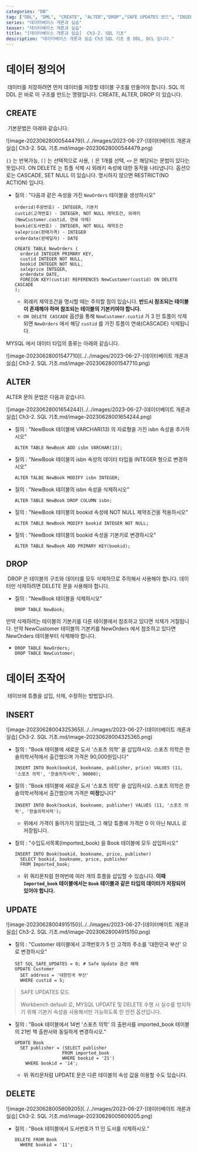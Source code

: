 ```yaml
---
categories: "DB"
tag: ["DDL", "DML", "CREATE", "ALTER","DROP","SAFE UPDATES 모드", "INSERT", "UPDATE", "DELETE"]
series: "데이터베이스 개론과 실습"
teaser: "데이터베이스 개론과 실습"
title: "[데이터베이스 개론과 실습]  Ch3-2. SQL 기초"
description: "데이터베이스 개론과 실습 Ch3 SQL 기초 중 DDL, DCL 입니다."
---
```


# 데이터 정의어

​	데이터를 저장하려면 먼저 데이터를 저장할 테이블 구조를 만들어야 합니다. SQL 의 DDL 은 바로 이 구조를 만드는 명령입니다. CREATE, ALTER, DROP 이 있습니다.

## CREATE

​	기본문법은 아래와 같습니다.

![image-20230628000544479](../../images/2023-06-27-[데이터베이트 개론과 실습] Ch3-2. SQL 기초.md/image-20230628000544479.png)

`{}` 는 반복가능, `[]` 는 선택적으로 사용, `|` 은 1개를 선택, `<>` 은 해당되는 문법이 있다는 뜻입니다. ON DELETE 는 튜플 삭제 시 외래키 속성에 대한 동작을 나타냅니다. 옵션으로는 CASCADE, SET NULL 이 있습니다. 명시하지 않으면 RESTRICT(NO ACTION) 입니다.

- 질의 : "다음과 같은 속성을 가진 `NewOrders` 테이블을 생성하시오"

  ```
  orderid(주문번호) - INTEGER, 기본키
  custid(고객번호) - INTEGER, NOT NULL 제약조건, 외래키(NewCustomer.custid, 연쇄 삭제)
  bookid(도서번호) - INTEGER, NOT NULL 제약조건
  saleprice(판매가격) - INTEGER
  orderdate(판매일자) - DATE
  ```

  ```mysql
  CREATE TABLE NewOrders (
  	orderid INTEGER PRIMARY KEY,
  	custid INTEGER NOT NULL,
  	bookid INTEGER NOT NULL,
  	saleprice INTEGER,
  	orderdate DATE,
  	FOREIGN KEY(custid) REFERENCES NewCustomer(custid) ON DELETE CASCADE
  );
  ```

  - 외래키 제약조건을 명시할 때는 주의할 점이 있습니다. **반드시 참조되는 테이블이 존재해야 하며 참조되는 테이블의 기본키여야 합니다.**
  - `ON DELETE CASCADE` 옵션을 통해 `NewCustomer.custid` 가 3 인 튜플이 삭제되면 `NewOrders` 에서 해당 `custid` 를 가진 튜플이 연쇄(CASCADE) 삭제됩니다.

MYSQL 에서 데이터 타입의 종류는 아래와 같습니다.

![image-20230628001547710](../../images/2023-06-27-[데이터베이트 개론과 실습] Ch3-2. SQL 기초.md/image-20230628001547710.png)

## ALTER

ALTER 문의 문법은 다음과 같습니다.

![image-20230628001654244](../../images/2023-06-27-[데이터베이트 개론과 실습] Ch3-2. SQL 기초.md/image-20230628001654244.png)

- 질의 : "NewBook 테이블에 VARCHAR(13) 의 자료형을 가진 isbn 속성을 추가하시오"

  ```mysql
  ALTER TABLE NewBook ADD isbn VARCHAR(13);
  ```

- 질의 : "NewBook 테이블의 isbn 속성의 데이터 타입을 INTEGER 형으로 변경하시오"

  ```mysql
  ALTER TALBE NewBook MODIFY isbn INTEGER;
  ```

- 질의 : "NewBook 테이블의 isbn 속성을 삭제하시오"

  ```mysql
  ALTER TABLE NewBook DROP COLUMN isbn;
  ```

- 질의 : "NewBook 테이블의 bookid 속성에 NOT NULL 제약조건을 적용하시오"

  ```mysql
  ALTER TABLE NewBook MODIFY bookid INTEGER NOT NULL;
  ```

- 질의 : "NewBook 테이블의 bookid 속성을 기본키로 변경하시오"

  ```mysql
  ALTER TABLE NewBook ADD PRIMARY KEY(bookid);
  ```

## DROP

​	DROP 은 테이블의 구조와 데이터를 모두 삭제하므로 주의해서 사용해야 합니다. 데이터만 삭제하려면 DELETE 문을 사용해야 합니다.

- 질의 : "NewBook 테이블을 삭제하시오"

  ```mysql
  DROP TABLE NewBook;
  ```

만약 삭제하려는 테이블의 기본키를 다른 테이블에서 참조하고 있다면 삭제가 거절됩니다. 만약 NewCustomer 테이블의 기본키를 NewOrders 에서 참조하고 있다면 NewOrders 테이블부터 삭제해야 합니다.

- ```mysql
  DROP TABLE NewOrders;
  DROP TABLE NewCustomer;
  ```

# 데이터 조작어

​	테이브에 튜플을 삽입, 삭제, 수정하는 방법입니다.

## INSERT

![image-20230628004325365](../../images/2023-06-27-[데이터베이트 개론과 실습] Ch3-2. SQL 기초.md/image-20230628004325365.png)

- 질의 : "Book 테이블에 새로운 도서 '스포츠 의학' 을 삽입하시오. 스포츠 의학은 한솔의학서적에서 출간했으며 가격은 90,000원입니다"

  ```mysql
  INSERT INTO Book(bookid, bookname, publisher, price) VALUES (11, '스포츠 의학', '한솔의학서적', 90000);
  ```

- 질의 : "Book 테이블에 새로운 도서 '스포츠 의학' 을 삽입하시오. 스포츠 의학은 한솔의학서적에서 출간했으며 가격은 **미정**입니다"

  ```mysql
  INSERT INTO Book(bookid, bookname, publisher) VALUES (11, '스포츠 의학', '한솔의학서적');
  ```

  - 위에서 가격이 들어가지 않았는데, 그 해당 튜플에 가격은 0 이 아닌 NULL 로 저장됩니다.

- 질의 : "수입도서목록(Imported_book) 을 Book 테이블에 모두 삽입하시오"

  ```mysql
  INSERT INTO Book(bookid, bookname, price, publisher) 
  	SELECT bookid, bookname, price, publisher
  	FROM Imported_book;
  ```

  - 위 쿼리문처럼 한꺼번에 여러 개의 튜플을 삽입할 수 있습니다. **이때 `Imported_book` 테이블에서는 `Book` 테이블과 같은 타입의 데이터가 저장되어 있어야 합니다.**

## UPDATE

![image-20230628004915150](../../images/2023-06-27-[데이터베이트 개론과 실습] Ch3-2. SQL 기초.md/image-20230628004915150.png)

- 질의 : "Customer 테이블에서 고객번호가 5 인 고객의 주소를 '대한민국 부산' 으로 변경하시오"

  ```mysql
  SET SQL_SAFE_UPDATES = 0; # Safe Update 옵션 해제
  UPDATE Customer
  	SET address = '대한민국 부산'
  	WHERE custid = 5;
  ```

> SAFE UPDATES 모드
>
> Workbench default 로, MYSQL UPDATE 및 DELETE 수행 시 실수를 방지하기 위해 기본키 속성을 사용해서만 가능하도록 한 안전 옵션입니다.

- 질의 : "Book 테이블에서 14번 '스포츠 의학' 의 출판사를 imported_book 테이블의 21번 책 출판사와 동일하게 변경하시오."

  ```mysql
  UPDATE Book
  	SET publisher = (SELECT publisher
  					FROM imported_book
  					WHERE bookid = '21')
      WHERE bookid = '14';
  ```

  - 위 쿼리문처럼 UPDATE 문은 다른 테이블의 속성 값을 이용할 수도 있습니다.

## DELETE

![image-20230628005609205](../../images/2023-06-27-[데이터베이트 개론과 실습] Ch3-2. SQL 기초.md/image-20230628005609205.png)

- 질의 : "Book 테이블에서 도서번호가 11 인 도서를 삭제하시오."

  ```mysql
  DELETE FROM Book
  	WHERE bookid = '11';
  ```

  